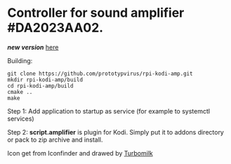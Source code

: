 Controller for sound amplifier #DA2023AA02.
================
***new version*** [here](https://github.com/prototypvirus/amp-DA2023AA02)

Building:
```
git clone https://github.com/prototypvirus/rpi-kodi-amp.git
mkdir rpi-kodi-amp/build
cd rpi-kodi-amp/build
cmake ..
make
```
Step 1:
Add application to startup as service (for example to systemctl services)

Step 2:
**script.amplifier** is plugin for Kodi. Simply put it to addons directory or pack to zip archive and install.

Icon get from Iconfinder and drawed by [Turbomilk](http://turbomilk.com/)

